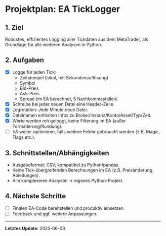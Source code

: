 # Projektplan: EA TickLogger

## 1. Ziel
Robustes, effizientes Logging aller Tickdaten aus dem MetaTrader, als Grundlage für alle weiteren Analysen in Python.

## 2. Aufgaben

- [x] Logge für jeden Tick:
    - Zeitstempel (lokal, mit Sekundenauflösung)
    - Symbol
    - Bid-Preis
    - Ask-Preis
    - Spread (im EA berechnet, 5 Nachkommastellen)
- [x] Schreibe bei jeder neuen Datei eine Header-Zeile.
- [x] Logrotation: Jede Minute neue Datei.
- [x] Dateinamen enthalten Infos zu Broker/Instanz/Konto/Asset/Typ/Zeit.
- [x] Werte werden roh geloggt, keine Filterung im EA (außer Formatierung/Rundung).
- [ ] EA weiter optimieren, falls weitere Felder gebraucht werden (z.B. Magic, Flags etc.).

## 3. Schnittstellen/Abhängigkeiten

- Ausgabeformat: CSV, kompatibel zu Python/pandas.
- Keine Tick-übergreifenden Berechnungen im EA (z.B. Preisänderung, Ableitungen).
- Alle komplexeren Analysen → eigenes Python-Projekt.

## 4. Nächste Schritte

- [ ] Finalen EA-Code bereitstellen und produktiv einsetzen.
- [ ] Feedback und ggf. weitere Anpassungen.

---

**Letztes Update:** 2025-06-06
